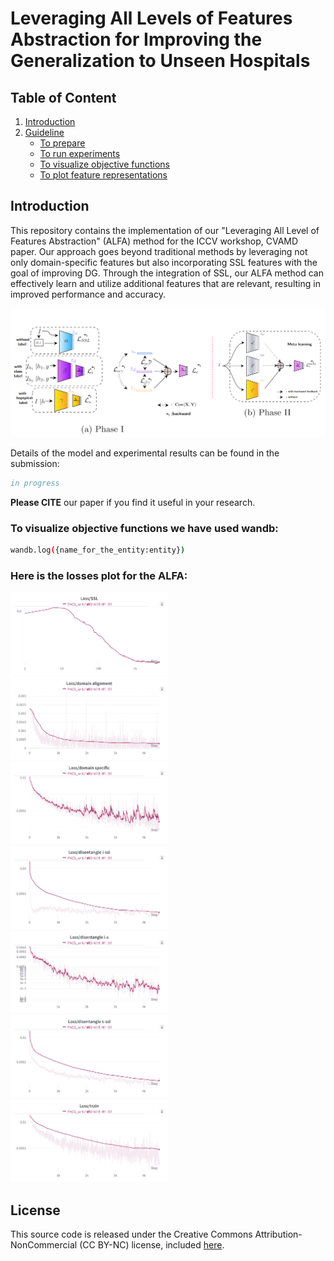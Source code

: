 # Leveraging All Levels of Features Abstraction for Improving the Generalization to Unseen Hospitals

## Table of Content

1. [Introduction](#intro)
2. [Guideline](#guideline)
    - [To prepare](#prepare)
    - [To run experiments](#experiments)
    - [To visualize objective functions](#visualize)
    - [To plot feature representations](#plot)
    
## <a name="intro"></a> Introduction


This repository contains the implementation of our "Leveraging All Level of Features Abstraction" (ALFA) method for the ICCV workshop, CVAMD paper. Our approach goes beyond traditional methods by leveraging not only domain-specific features but also incorporating SSL features with the goal of improving DG. Through the integration of SSL, our ALFA method can effectively learn and utilize additional features that are relevant, resulting in improved performance and accuracy.



![framework](gallery/insight.png)

Details of the model and experimental results can be found in the submission:
```bibtex
in progress
```
**Please CITE** our paper if you find it useful in your research.

### <a name="visualize"></a> To visualize objective functions we have used wandb:

```sh
wandb.log({name_for_the_entity:entity}) 
```

### <a name="Losses plots"></a> Here is the losses plot for the ALFA:

<img src="gallery/L_ssl_new.png" width="50%" height="50%">
<img src="gallery/L_i_new.png" width="50%" height="50%">
<img src="gallery/Ls_new.png" width="50%" height="50%">
<img src="gallery/L_disentangle i-ssl_new.png" width="50%" height="50%">
<img src="gallery/L_disentangle i-s_new.png" width="50%" height="50%">
<img src="gallery/L_disentangle s-ssl_new.png" width="50%" height="50%">
<img src="gallery/L_c_new.png" width="50%" height="50%">

## License

This source code is released under the Creative Commons Attribution-NonCommercial (CC BY-NC) license, included [here](LICENSE).
